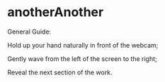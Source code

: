 # anotherAnother

General Guide:

Hold up your hand naturally in front of the webcam;

Gently wave from the left of the screen to the right;

Reveal the next section of the work.
